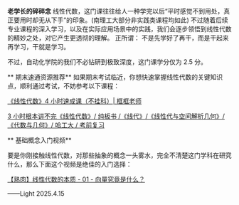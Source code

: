**老学长的碎碎念**
线性代数，这门课往往给人一种学完以后“平时感觉不到用处，真正要用时却无从下手”的印象。(南理工大部分非实践类课程均如此)
不过随着后续专业课程的深入学习，以及在实际应用场景中的实践，我们会逐步领悟到线性代数的精妙之处，对它产生更透彻的理解。
正所谓：
不是先学好了再干，而是干起来再学习，干就是学习。

不过，自动化学院的我们不必钻研到极致深度，这门课学分仅为 2.5 分。

** 期末速通资源推荐**
如果期末考试临近，你想快速掌握线性代数的关键知识点，顺利通过考试，不妨参考以下课程：

[《线性代数》4 小时速成课（不挂科）| 框框老师](https://www.bilibili.com/video/BV1Ey4y147xn/)

[3 小时根本讲不完《线性代数》/ 纯板书 /《线代》/《线性代与空间解析几何》/《代数与几何》/ 哈工大 / 考前复习](https://www.bilibili.com/video/BV1c44y1Q7Sy)

** 基础概念入门视频**

要是你刚接触线性代数，对那些抽象的概念一头雾水，完全不清楚这门学科在研究什么，那么下面这个视频是绝佳的入门选择：

[【熟肉】线性代数的本质 - 01 - 向量究竟是什么？](https://www.bilibili.com/video/BV1Ys411k7yQ/)

——Light 2025.4.15